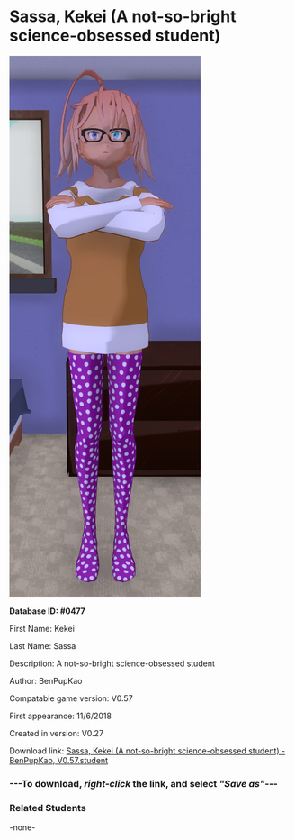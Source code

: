 # Sassa, Kekei (A not-so-bright science-obsessed student)

<img src="../../Files/Images/Sassa, Kekei (A not-so-bright science-obsessed student).png" title="Sassa, Kekei (A not-so-bright science-obsessed student) - BenPupKao, V0.57">

**Database ID: #0477**

First Name: Kekei

Last Name: Sassa

Description: A not-so-bright science-obsessed student

Author: BenPupKao

Compatable game version: V0.57

First appearance: 11/6/2018

Created in version: V0.27

Download link: <a href="https://raw.githubusercontent.com/Arbiter1223/Daigaku-Gurashi-Custom-Students/master/Files/Student%20Files/Sassa%2C%20Kekei%20(A%20not-so-bright%20science-obsessed%20student)%20-%20BenPupKao%2C%20V0.57.student">Sassa, Kekei (A not-so-bright science-obsessed student) - BenPupKao, V0.57.student</a>

### ---**To download, _right-click_ the link, and select _"Save as"_**---

### Related Students

-none-
